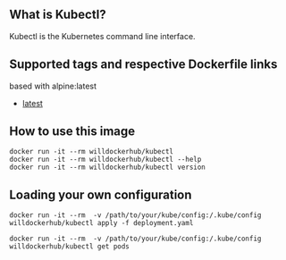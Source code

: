 ## What is Kubectl?

Kubectl is the Kubernetes command line interface.

## Supported tags and respective Dockerfile links

based with alpine:latest

* [latest](https://github.com/willzhang/docker-images/blob/master/kubectl/Dockerfile)


## How to use this image

```
docker run -it --rm willdockerhub/kubectl
docker run -it --rm willdockerhub/kubectl --help
docker run -it --rm willdockerhub/kubectl version
```

## Loading your own configuration
```
docker run -it --rm  -v /path/to/your/kube/config:/.kube/config willdockerhub/kubectl apply -f deployment.yaml

docker run -it --rm  -v /path/to/your/kube/config:/.kube/config willdockerhub/kubectl get pods
```
